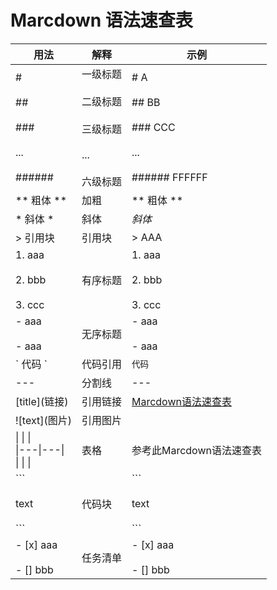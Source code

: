# Marcdown 语法速查表 

|                         用法                         |                         解释                          |                                             示例                                             |
| ------------------------------------------------ | ------------------------------------------------- | ---------------------------------------------------------------------------------------- |
|  #<br><br>##<br><br>###<br><br>...<br><br>######   | 一级标题<br><br>二级标题<br><br>三级标题<br><br>...<br><br>六级标题 |              # A<br><br>## BB<br><br>### CCC<br><br>...<br><br>###### FFFFFF               |
|                    \*\* 粗体 \*\*                    |                         加粗                          |                                          ** 粗体 **                                          |
|                      \* 斜体 \*                      |                         斜体                          |                                            *斜体*                                            |
|                       > 引用块                        |                         引用块                         |                                           > AAA                                            |
|         1. aaa<br><br>2. bbb<br><br>3. ccc         |                        有序标题                         |                             1. aaa<br><br>2. bbb<br><br>3. ccc                             |
|                - aaa <br><br>- aaa                 |                        无序标题                         |                                    - aaa <br><br>- aaa                                     |
|                      \` 代码 \`                      |                        代码引用                         |                                            `代码`                                            |
|                        ---                         |                         分割线                         |                                            ---                                             |
|                    \[title](链接)                    |                        引用链接                         | [Marcdown语法速查表](https://github.com/enilmalus/My-knowledge-base/blob/main/misc/marcdown.md) |
|                    !\[text](图片)                    |                        引用图片                         |                                                                                            |
| \|     \|    \|<br>\|---\|---\|<br>\|     \|    \| |                         表格                          |                                      参考此Marcdown语法速查表                                      |
|        \`\`\`<br><br>  text<br>  <br>\`\`\`        |                         代码块                         |                            \`\`\`<br><br>  text<br>  <br>\`\`\`                            |
|             - [x] aaa<br><br>- [] bbb              |                        任务清单                         |                                 - [x] aaa<br><br>- [] bbb                                  |
